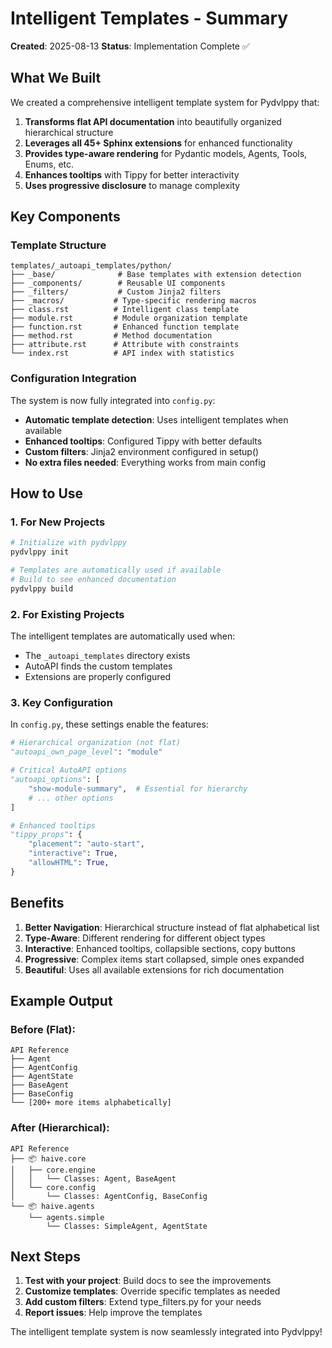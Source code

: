 # Intelligent Templates - Summary

**Created**: 2025-08-13
**Status**: Implementation Complete ✅

## What We Built

We created a comprehensive intelligent template system for Pydvlppy that:

1. **Transforms flat API documentation** into beautifully organized hierarchical structure
2. **Leverages all 45+ Sphinx extensions** for enhanced functionality
3. **Provides type-aware rendering** for Pydantic models, Agents, Tools, Enums, etc.
4. **Enhances tooltips** with Tippy for better interactivity
5. **Uses progressive disclosure** to manage complexity

## Key Components

### Template Structure

```
templates/_autoapi_templates/python/
├── _base/              # Base templates with extension detection
├── _components/        # Reusable UI components
├── _filters/           # Custom Jinja2 filters
├── _macros/           # Type-specific rendering macros
├── class.rst          # Intelligent class template
├── module.rst         # Module organization template
├── function.rst       # Enhanced function template
├── method.rst         # Method documentation
├── attribute.rst      # Attribute with constraints
└── index.rst          # API index with statistics
```

### Configuration Integration

The system is now fully integrated into `config.py`:

- **Automatic template detection**: Uses intelligent templates when available
- **Enhanced tooltips**: Configured Tippy with better defaults
- **Custom filters**: Jinja2 environment configured in setup()
- **No extra files needed**: Everything works from main config

## How to Use

### 1. For New Projects

```bash
# Initialize with pydvlppy
pydvlppy init

# Templates are automatically used if available
# Build to see enhanced documentation
pydvlppy build
```

### 2. For Existing Projects

The intelligent templates are automatically used when:

- The `_autoapi_templates` directory exists
- AutoAPI finds the custom templates
- Extensions are properly configured

### 3. Key Configuration

In `config.py`, these settings enable the features:

```python
# Hierarchical organization (not flat)
"autoapi_own_page_level": "module"

# Critical AutoAPI options
"autoapi_options": [
    "show-module-summary",  # Essential for hierarchy
    # ... other options
]

# Enhanced tooltips
"tippy_props": {
    "placement": "auto-start",
    "interactive": True,
    "allowHTML": True,
}
```

## Benefits

1. **Better Navigation**: Hierarchical structure instead of flat alphabetical list
2. **Type-Aware**: Different rendering for different object types
3. **Interactive**: Enhanced tooltips, collapsible sections, copy buttons
4. **Progressive**: Complex items start collapsed, simple ones expanded
5. **Beautiful**: Uses all available extensions for rich documentation

## Example Output

### Before (Flat):

```
API Reference
├── Agent
├── AgentConfig
├── AgentState
├── BaseAgent
├── BaseConfig
└── [200+ more items alphabetically]
```

### After (Hierarchical):

```
API Reference
├── 📦 haive.core
│   ├── core.engine
│   │   └── Classes: Agent, BaseAgent
│   └── core.config
│       └── Classes: AgentConfig, BaseConfig
└── 📦 haive.agents
    └── agents.simple
        └── Classes: SimpleAgent, AgentState
```

## Next Steps

1. **Test with your project**: Build docs to see the improvements
2. **Customize templates**: Override specific templates as needed
3. **Add custom filters**: Extend type_filters.py for your needs
4. **Report issues**: Help improve the templates

The intelligent template system is now seamlessly integrated into Pydvlppy!
